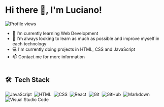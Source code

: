 <h1 align="left">Hi there 👋, I'm Luciano!</h1>

<p align="left"> <img src="https://komarev.com/ghpvc/?username=lucianosants&color=yellow" alt="Profile views" /> </p>

- 🌱 I’m currently learning Web Development
- 🤔 I'm always looking to learn as much as possible and improve myself in each technology
- 💻 I'm currently doing projects in HTML, CSS and JavaScript
- 📫 Contact me for more information
<br><br>
## 🛠 &nbsp;Tech Stack

![JavaScript](https://img.shields.io/badge/-JavaScript-05122A?style=flat&logo=javascript)&nbsp;
![HTML](https://img.shields.io/badge/-HTML-05122A?style=flat&logo=HTML5)&nbsp;
![CSS](https://img.shields.io/badge/-CSS-05122A?style=flat&logo=CSS3&logoColor=1572B6)&nbsp;
![React](https://img.shields.io/badge/-React-05122A?style=flat&logo=react)&nbsp;
![Git](https://img.shields.io/badge/-Git-05122A?style=flat&logo=git)&nbsp;
![GitHub](https://img.shields.io/badge/-GitHub-05122A?style=flat&logo=github)&nbsp;
![Markdown](https://img.shields.io/badge/-Markdown-05122A?style=flat&logo=markdown)&nbsp;
![Visual Studio Code](https://img.shields.io/badge/-Visual%20Studio%20Code-05122A?style=flat&logo=visual-studio-code&logoColor=007ACC)&nbsp;
